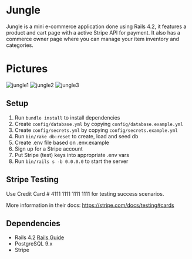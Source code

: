 # Jungle

Jungle is a mini e-commerce application done using Rails 4.2, it features a product and cart page with a active Stripe API for payment. It also has a commerce owner page where you can manage your item inventory and categories. 


# Pictures 

![jungle1](https://user-images.githubusercontent.com/53335999/71031922-5b9dfe00-20e2-11ea-9260-526273dfa933.png)
![jungle2](https://user-images.githubusercontent.com/53335999/71031933-5e98ee80-20e2-11ea-9d62-22b13f8528c9.png)
![jungle3](https://user-images.githubusercontent.com/53335999/71031940-6062b200-20e2-11ea-8270-437edcca41ad.png)


## Setup

1. Run `bundle install` to install dependencies
2. Create `config/database.yml` by copying `config/database.example.yml`
3. Create `config/secrets.yml` by copying `config/secrets.example.yml`
4. Run `bin/rake db:reset` to create, load and seed db
5. Create .env file based on .env.example
6. Sign up for a Stripe account
7. Put Stripe (test) keys into appropriate .env vars
8. Run `bin/rails s -b 0.0.0.0` to start the server

## Stripe Testing

Use Credit Card # 4111 1111 1111 1111 for testing success scenarios.

More information in their docs: <https://stripe.com/docs/testing#cards>

## Dependencies

* Rails 4.2 [Rails Guide](http://guides.rubyonrails.org/v4.2/)
* PostgreSQL 9.x
* Stripe
